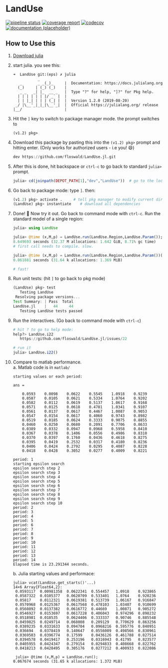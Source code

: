 # LandUse

[![pipeline status](https://gitlab.com/floswald/LandUse-jl/badges/master/pipeline.svg)](https://gitlab.com/floswald/LandUse-jl/commits/master)
[![coverage report](https://gitlab.com/floswald/LandUse-jl/badges/master/coverage.svg)](https://gitlab.com/floswald/LandUse-jl/commits/master)
[![codecov](https://codecov.io/gl/floswald/LandUse-jl/branch/master/graph/badge.svg)](https://codecov.io/gl/floswald/LandUse-jl)
[![documentation (placeholder)](https://img.shields.io/badge/docs-latest-blue.svg)](https://floswald.gitlab.io/LandUse.jl/)


## How to Use this

1. [Download julia](https://julialang.org/downloads/)
2. start julia. you see this:
    ```
    ➜  LandUse git:(eps) ✗ julia
               _
       _       _ _(_)_     |  Documentation: https://docs.julialang.org
      (_)     | (_) (_)    |
       _ _   _| |_  __ _   |  Type "?" for help, "]?" for Pkg help.
      | | | | | | |/ _` |  |
      | | |_| | | | (_| |  |  Version 1.2.0 (2019-08-20)
     _/ |\__'_|_|_|\__'_|  |  Official https://julialang.org/ release
    |__/                   |

    ```
3. Hit the `]` key to switch to package manager mode. the prompt switches to
    ```
    (v1.2) pkg>
    ```
4. Download this package by pasting this into the `(v1.2) pkg>` prompt and hitting enter. (Only works for authorized users - i.e you! :smile:)
    ```julia
    dev https://github.com/floswald/LandUse.jl.git
    ```
5. After this is done, hit backspace or `ctrl-c` to go back to standard `julia>` prompt.
    ```julia
    julia> cd(joinpath(DEPOT_PATH[1],"dev","LandUse"))  # go to the location of LandUse
    ```
6. Go back to package mode: type `]`. then:
    ```julia
    (v1.2) pkg> activate .     # tell pkg manager to modify current directory as project
    (LandUse) pkg> instantiate    # download all dependencies
    ```
7. Done! :tada: Now try it out. Go back to command mode with `ctrl-c`. Run the standard model of a single region:
    ```julia
    julia> using LandUse

    julia> @time (x,M,p) = LandUse.run(LandUse.Region,LandUse.Param());
    8.649693 seconds (32.37 M allocations: 1.642 GiB, 8.71% gc time)
    # first call needs to compile. slow.

    julia> @time (x,M,p) = LandUse.run(LandUse.Region,LandUse.Param())();
    0.061881 seconds (31.64 k allocations: 1.369 MiB)

    # fast!
    ```
8. Run unit tests: (hit `]` to go back to pkg mode)
    ```julia
    (LandUse) pkg> test
       Testing LandUse
     Resolving package versions...
    Test Summary: | Pass  Total
    LandUse.jl    |   44     44
       Testing LandUse tests passed
    ```
9. Run the interactives. (Go back to command mode with `ctrl-c`)
    ```julia
    # hit ? to go to help mode:
    help?> LandUse.i22
       https://github.com/floswald/LandUse.jl/issues/22

    # run it
    julia> LandUse.i22()  
    ```
10. Compare to matlab performance.  
    a. Matlab code is in `matlab/`
    ```
    starting values or each period:

    ans =

        0.0593    0.0098    0.0622    0.5545    1.0918    0.9239
        0.0587    0.0105    0.0621    0.5334    1.0764    0.9202
        0.0582    0.0112    0.0619    0.5137    1.0617    0.9168
        0.0571    0.0125    0.0618    0.4781    1.0341    0.9107
        0.0561    0.0137    0.0617    0.4467    1.0087    0.9053
        0.0547    0.0154    0.0617    0.4060    0.9743    0.8982
        0.0519    0.0185    0.0624    0.3333    0.9075    0.8855
        0.0460    0.0250    0.0680    0.2091    0.7706    0.8633
        0.0389    0.0332    0.0947    0.0968    0.5958    0.8410
        0.0367    0.0378    0.1406    0.0556    0.4986    0.8310
        0.0370    0.0397    0.1760    0.0436    0.4618    0.8275
        0.0395    0.0419    0.2532    0.0317    0.4180    0.8236
        0.0406    0.0424    0.2792    0.0295    0.4087    0.8228
        0.0418    0.0428    0.3052    0.0277    0.4009    0.8221

    period: 1
    starting epsilon search
    epsilon search step 2
    epsilon search step 3
    epsilon search step 4
    epsilon search step 5
    epsilon search step 6
    epsilon search step 7
    epsilon search step 8
    epsilon search step 9
    epsilon search step 10
    period: 2
    period: 3
    period: 4
    period: 5
    period: 6
    period: 7
    period: 8
    period: 9
    period: 10
    period: 11
    period: 12
    period: 13
    period: 14
    Elapsed time is 23.291344 seconds.
    ```

    b. Julia starting values and performace:
    ```
    julia> vcat(LandUse.get_starts()'...)
    14×6 Array{Float64,2}:
     0.0593117  0.00981358  0.0622341  0.554457   1.0918    0.923865
     0.0587322  0.0105377   0.0620709  0.533401   1.0764    0.920236
     0.05817    0.0112321   0.0619381  0.513739   1.06167   0.916847
     0.0570968  0.0125367   0.0617568  0.478103   1.03407   0.910699
     0.0560892  0.0137382   0.0616772  0.44669    1.00871   0.905272
     0.0546927  0.0153697   0.0617228  0.406043   0.974296  0.898232
     0.0518981  0.018535    0.0624406  0.333337   0.90746   0.885548
     0.0459825  0.0249714   0.068008   0.209129   0.770629  0.863256
     0.0389235  0.0331633   0.094704   0.0968216  0.595776  0.840951
     0.036694   0.0378419   0.140647   0.0556009  0.498566  0.830961
     0.0369503  0.0396774   0.17599    0.0436126  0.461788  0.827514
     0.0394578  0.0419417   0.253196   0.0316943  0.41795   0.823577
     0.0405955  0.0424347   0.279154   0.0294833  0.408668  0.822762
     0.0418213  0.0428495   0.305176   0.0277212  0.400933  0.822086

     julia> @time (x,M,p) = LandUse.run();
    0.067674 seconds (31.65 k allocations: 1.372 MiB)
    ```
